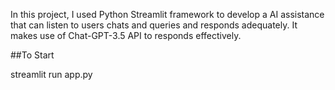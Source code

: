 In this project, I used Python Streamlit framework to develop a AI assistance that can listen to users chats and queries and responds adequately.
It makes use of Chat-GPT-3.5 API to responds effectively.

##To Start


streamlit run app.py
